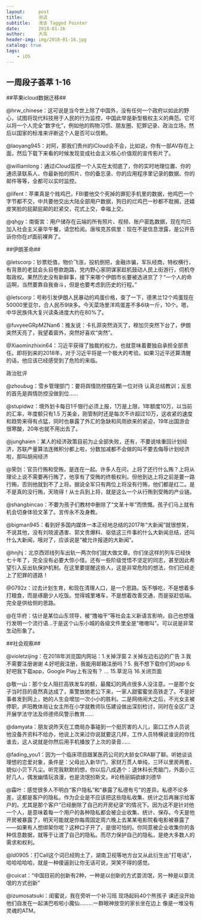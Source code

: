 ```yaml
---
layout:     post
title:      测试
subtitle:   浅谈 Tagged Pointer
date:       2018-01-16
author:     大鸟
header-img: img/2018-01-16.jpg
catalog: true
tags:
    - iOS
---
```



## 一周段子荟萃 1-16

##苹果icloud数据迁移##

@hrw_chinese：这可说是当今世上除了中国外，没有任何一个政府以如此的野心，试图将现代科技用于人民的行为监控，中国此举是新型极权主义的典范。它可以将一个人完全“数字化”，例如他的购物习惯、朋友圈、犯罪记录、政治立场，然后以国家的标准来评断这个人是否可以信赖。

@laoyang945：对阿，那我们贵州的iCloud会不会，比如说，你有一部AV存在上面，然后下载下来看的时候发现变成社会主义核心价值观的宣传影片了。

@williamlong：通过iCloud监控一个人实在太彻底了，你的实时地理位置、你的通讯录联系人、你最新拍的照片、你的备忘录、你的应用程序里记录的数据、你的邮件等等，全都可以实时监控。

@lifent：苹果真是个贱鸡巴，FBI要他交个死掉的罪犯手机里的数据，他鸡巴一个字节都不交，中共要他交出大陆全部用户数据，狗日的烂鸡巴一秒都不耽搁，还嬉皮笑脸的屁颠屁颠的赶紧交，花式上交，幸福上交。

@qhgy：南衛宮：用户储存在云端的所有照片、视频、账户密匙数据，现在均已加入社会主义豪华午餐，请您检阅。唐埃克苏佩里：现在不是信息泄露，是公开告诉你你在zf面前裸奔了。

##伊朗革命##

@letscorp：钞票贬值，物价飞涨，投机倒把，金融诈骗，军队经商，特权横行，有背景的老鼠会头目卷款跑路，党内野心家阴谋家趁机鼓动人民上街游行，伺机夺取政权。果然历史没有新鲜事，接下来哪个伊朗市长要被选进京了？“一个人的命运啊，当然要靠自我奋斗，但是也要考虑到历史的行程。”

@letscorp：号称引发伊朗人民暴动的鸡蛋价格，查了一下，德黑兰12个鸡蛋现在50000里亚尔，合人民币9块多。今天菜场里洋鸡蛋差不多6块一斤，10个。嗯，中华民族伟大复兴读条进度大约在80%了。

@fuvyeeGRpMZNan6：推友说：卡扎菲突然消灭了，穆加贝突然下台了，伊朗突然天亮了，我望着窗外，突然好喜欢“突然”。

@Xiaominzhixin64：习近平获得了独裁的权力，也就意味着要独自承担全部责任。即将到来的2018年，对于习近平将是一个极大的考验。如果习近平还算清醒的话，他应该已经感受到了危险的来临。

政治批评

@zhoubug：雪乡管理部门：要将舆情防控摆在第一位对待 认真总结教训；反思的首先是舆情防控没做到位……

@stupidwz：境外划卡每日1千银行必须上报，1万是上限，1年额度10万，以当前的汇率，年度额只有1.5 万美金，刚管制时还是每次不许超过10万，这收紧的速度和趋势来得有点猛，同时也暴露了外汇的急缺和风雨欲来的紧迫，19年出国游会很寒酸，20年也就不用出去了。

@junghaien：某人的经济政策目前为止全部失败，还有，不要说啥重回计划经济，苏联产量算法连微积分都上啦，分数加减都不会做的叫不要去侮辱计划经济啦，那叫胡闹经济

@荣剑：官员行贿和受贿，是连在一起。许多人在问，上将了还行什么贿？上将从理论上说不需要再行贿了，他享有了受贿的终极权利。但他到达上将之前是要一路行贿，否则他就到不了上将。据说全军只有两位上将没有行贿，他们都是红二。是不是真的没行贿，天晓得！从士兵到上将，就是这么一个从行贿到受贿的产业链。

@shangbincao：不要为孩子们教材中删除了“文革十年”而愤慨。孩子们马上就有机会切身体验文革了。言传永不及身教。

@bigman945：看到好多国内媒体一本正经地总结的2017年“大新闻”就很想笑，不说其他，没有刘晓波遇害、郭文贵爆料、驱低这三件事的什么大新闻总结，还叫什么大新闻，哦对了，应该说是“被允许报道的大新闻”。

@hnjhj：北京西郊线列车出轨一两次你们就大做文章。你们坐这样的列车已经快七十年了，完全没有必要大惊小怪。还有一些阶级觉悟不坚定的同志，甚至因此希望引入反出轨保护机制。在这里要提醒这些人，这是非常危险的想法，你们已经走上了犯罪的道路！

@0792z：过去计划生育，和现在清理人口，是一个思路。饭不够吃，不是想着多打粮食，而是琢磨少人吃饭。觉得城里堵车，不是想着改善交通，而是驱赶低端。完全是供给侧的思路。

@在华府：估计是某位山东领导，被“撸袖干”等社会主义新语言影响，自己也想强行发明一个流行语…于是这个山东小城的各级文件里全是“嗷嗷叫”。可以说是非常生动形象了。

##社会观察##

@violetzijing：在2018年浏览国内网站：1.关掉浮窗 2.关掉左边右边的广告 3.我不需要注册谢谢 4.好吧我注册，我能用邮箱注册吗？5. 我不想下载你们的app 6.好吧我下载app，Google Play上有没有？ … 15.草泥马 16.关闭页面

@敬一山：那个女人阻拦高铁发车的额，最魔幻的两点很多人没注意。一是那个女子当时目的竟然真达成了，乘警放她老公下来，一家人甜蜜蜜坐高铁走了。不是好事者发到网上，她的人生会增加一次小小的胜利。二是网络闹大之后，不光女主被停职，庐阳教体局让女主所在小学就教师队伍建设做出深刻检讨，同时在全区广泛开展学法守法及师德师风警示教育……

@damyata：朋友说昨天在工商局办事碰到一个挺厉害的人儿，窗口工作人员说他没备齐资料不给办，他说上次来过你说就要这几样，工作人员特横说谁说的你找谁去，这人说就是你然后用手机播放了上次的录音……

@fading_you1：因为一个临床项目跟某医药公司的大龄女CRA聊了聊。听她谈谈理想的恋爱对象，条件是：父母出入新华门，家财万贯人单纯，三环以里房两套，貌似小贝下凡尘。听完我默默的想，你以后八成遇个：退休科长秃脑门，外面小三好几人，偶发幽情玩浪漫，也是流氓扮斯文。#论杨丽娟欲嫁刘德华

@霜叶：感觉很多人不明白“客户隐私”和“暴露了私德有亏”的差异。私德不论多差，这都是客户的隐私，作为企业是不应该把这些隐私收集、统计之后再展示给客户的。尤其是那个客户“已经删除了自己的开房纪录”的情况下。因为这不是针对他一个人，是意味着每一个用户的各种隐私都会被企业收集、统计、保存。今天是他开房被暴露了，明天可能就是你每周固定周六晚上去某某电影院看电影被暴露了——如果有人想绑架你呢？这种口子开了，是很可怕的。你同意被企业收集你的各种信息数据，就等于让渡了自己的隐私。而尽力保护自己的隐私，是绝大多数人的需求和权利。

@ld0905：打Call这个词已经购土了，湖南卫视等地方台又从此衍生出”打电话”，哈哈哈哈哈，就是一种傻逼到让你无话可说，哭笑不得的感觉。

@cuicat：“中国目前的创新有2种，一种是以创新的方式耍流氓，另一种是以耍流氓的方式创新”

@izumosatsuki：闺蜜说，我在旁听一个补习班 现场起码40个熊孩子 课还没开始 他们自发在一起演巴啦啦小魔仙………一群眼神放空的家长坐在边上 像是一堆没有灵魂的ATM。


